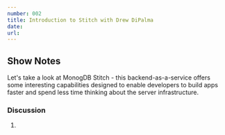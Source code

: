 ```yaml
---
number: 002
title: Introduction to Stitch with Drew DiPalma
date: 
url: 
---
```


## Show Notes

Let's take a look at MonogDB Stitch - this backend-as-a-service offers some interesting capabilities designed to enable developers to build apps faster and spend less time thinking about the server infrastructure.

### Discussion
1. 